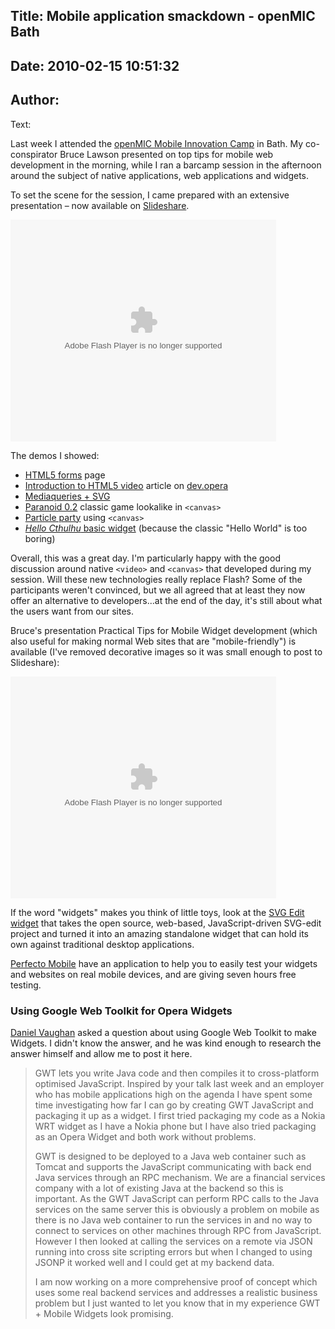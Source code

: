 Title: Mobile application smackdown - openMIC Bath
----
Date: 2010-02-15 10:51:32
----
Author: 
----
Text:

Last week I attended the <a href="http://openmicamp.ning.com/">openMIC Mobile Innovation Camp</a> in Bath. My co-conspirator Bruce Lawson presented on top tips for mobile web development in the morning, while I ran a barcamp session in the afternoon around the subject of native applications, web applications and widgets.

To set the scene for the session, I came prepared with an extensive presentation – now available on <a href="http://www.slideshare.net/redux/openmic-barcamp-11022010">Slideshare</a>.

<div style="width:425px;text-align:left" id="__ss_3177432"><object style="margin:0px" width="425" height="355"><param name="movie" value="http://static.slidesharecdn.com/swf/ssplayer2.swf?doc=openmic11-02-2010-100214140918-phpapp02&amp;stripped_title=openmic-barcamp-11022010" /><param name="allowFullScreen" value="true" /><param name="allowScriptAccess" value="never" /><embed src="http://static.slidesharecdn.com/swf/ssplayer2.swf?doc=openmic11-02-2010-100214140918-phpapp02&amp;stripped_title=openmic-barcamp-11022010" type="application/x-shockwave-flash" allowfullscreen="true" width="425" height="355" allowscriptaccess="never" /></object></div>

The demos I showed:

<ul>
<li><a href="http://people.opera.com/brucel/demo/html5-forms-LWS-demo.html">HTML5 forms</a> page</li>
<li><a href="http://dev.opera.com/articles/view/introduction-html5-video/">Introduction to HTML5 video</a> article on <a href="http://dev.opera.com">dev.opera</a></li>
<li><a href="http://people.opera.com/andreasb/demos/demos_svgopen2009/svgscalegold.html">Mediaqueries + SVG</a></li>
<li><a href="http://www.splintered.co.uk/experiments/archives/paranoid_0.2/">Paranoid 0.2</a> classic game lookalike in <code>&lt;canvas&gt;</code></li>
<li><a href="http://people.opera.com/patrickl/experiments/canvas/particle/2/">Particle party</a> using <code>&lt;canvas&gt;</code></li>
<li><a href="http://www.splintered.co.uk/experiments/104/"><cite>Hello Cthulhu</cite> basic widget</a> (because the classic &quot;Hello World&quot; is too boring)</li>
</ul>

Overall, this was a great day. I&#39;m particularly happy with the good discussion around native <code>&lt;video&gt;</code> and <code>&lt;canvas&gt;</code> that developed during my session. Will these new technologies really replace Flash? Some of the participants weren&#39;t convinced, but we all agreed that at least they now offer an alternative to developers...at the end of the day, it&#39;s still about what the users want from our sites.

<p>Bruce&#39;s presentation Practical Tips for Mobile Widget development (which also useful for making normal Web sites that are &quot;mobile-friendly&quot;) is available (I&#39;ve removed decorative images so it was small enough to post to Slideshare):</p>

<embed src="http://static.slidesharecdn.com/swf/ssplayer2.swf?doc=bath-openmic-100212084105-phpapp01&amp;stripped_title=practical-tips-for-mobile-widget-development-3156151" type="application/x-shockwave-flash" allowfullscreen="true" width="425" height="355" allowscriptaccess="never" />

<p>If the word &quot;widgets&quot; makes you think of little toys, look at the <a href="http://my.opera.com/ODIN/blog/2010/02/18/svg-edit-standalone-widget">SVG Edit widget</a> that takes the open source, web-based, JavaScript-driven SVG-edit project and turned it into an amazing standalone widget that can hold its own against traditional desktop applications.</p>
<p><a href="http://www.perfectomobile.com/portal/cms/opera.xhtml?key=OP631R89YL2">Perfecto Mobile</a> have an application to help you to easily test your widgets and websites on real mobile devices, and are giving seven hours free testing.</p>
<h3>Using Google Web Toolkit for Opera Widgets</h3>
<p><a href="http://www.danielvaughan.com">Daniel Vaughan</a> asked a question about using Google Web Toolkit to make Widgets. I didn&#39;t know the answer, and he was kind enough to research the answer himself and allow me to post it here.</p>
<blockquote>
<p>GWT lets you write Java code and then compiles it to cross-platform optimised JavaScript. Inspired by your talk last week and an employer who has mobile applications high on the agenda I have spent some time investigating how far I can go by creating GWT JavaScript and packaging it up as a widget. I first tried packaging my code as a Nokia WRT widget as I have a Nokia phone but I have also tried packaging as an Opera Widget and both work without problems.</p>
 
<p>GWT is designed to be deployed to a Java web container such as Tomcat and supports the JavaScript communicating with back end Java services through an RPC mechanism. We are a financial services company with a lot of existing Java at the backend so this is important. As the GWT JavaScript can perform RPC calls to the Java services on the same server this is obviously a problem on mobile as there is no Java web container to run the services in and no way to connect to services on other machines through RPC from JavaScript. However I then looked at calling the services on a remote via
JSON running into cross site scripting errors but when I changed to using JSONP it worked well and I could get at my backend data.</p>
 
<p>I am now working on a more comprehensive proof of concept which uses some real backend services and addresses a realistic business problem but I just wanted to let you know that in my experience GWT + Mobile Widgets look promising.</p>
</blockquote>
